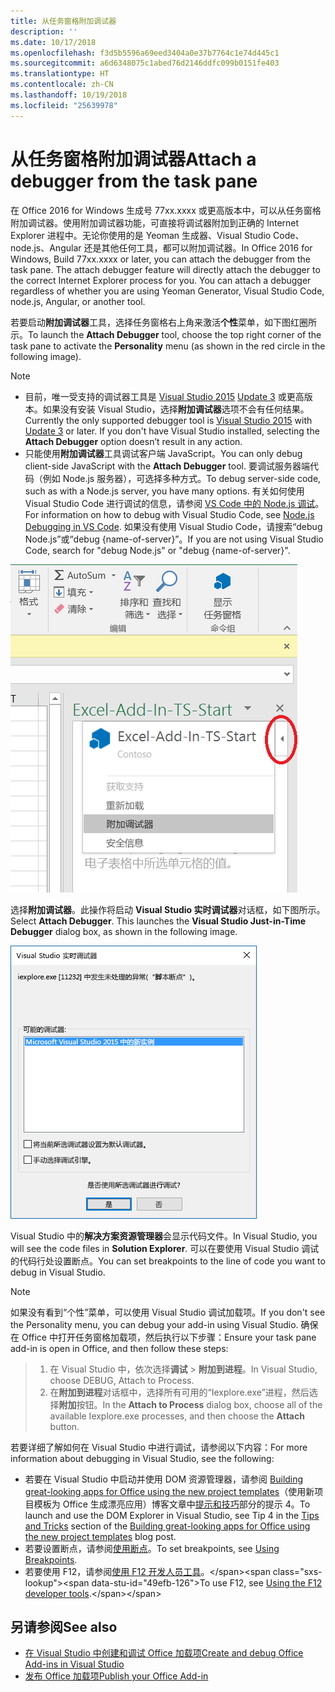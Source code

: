 ```yaml
---
title: 从任务窗格附加调试器
description: ''
ms.date: 10/17/2018
ms.openlocfilehash: f3d5b5596a69eed3404a0e37b7764c1e74d445c1
ms.sourcegitcommit: a6d6348075c1abed76d2146ddfc099b0151fe403
ms.translationtype: HT
ms.contentlocale: zh-CN
ms.lasthandoff: 10/19/2018
ms.locfileid: "25639978"
---
```

# <a name="attach-a-debugger-from-the-task-pane"></a><span data-ttu-id="49efb-102">从任务窗格附加调试器</span><span class="sxs-lookup"><span data-stu-id="49efb-102">Attach a debugger from the task pane</span></span>

<span data-ttu-id="49efb-p101">在 Office 2016 for Windows 生成号 77xx.xxxx 或更高版本中，可以从任务窗格附加调试器。使用附加调试器功能，可直接将调试器附加到正确的 Internet Explorer 进程中。无论你使用的是 Yeoman 生成器、Visual Studio Code、node.js、Angular 还是其他任何工具，都可以附加调试器。</span><span class="sxs-lookup"><span data-stu-id="49efb-p101">In Office 2016 for Windows, Build 77xx.xxxx or later, you can attach the debugger from the task pane. The attach debugger feature will directly attach the debugger to the correct Internet Explorer process for you. You can attach a debugger regardless of whether you are using Yeoman Generator, Visual Studio Code, node.js, Angular, or another tool.</span></span> 

<span data-ttu-id="49efb-106">若要启动**附加调试器**工具，选择任务窗格右上角来激活**个性**菜单，如下图红圈所示。</span><span class="sxs-lookup"><span data-stu-id="49efb-106">To launch the **Attach Debugger** tool, choose the top right corner of the task pane to activate the **Personality** menu (as shown in the red circle in the following image).</span></span>   

> [!NOTE]
> - <span data-ttu-id="49efb-p102">目前，唯一受支持的调试器工具是 [Visual Studio 2015](https://www.visualstudio.com/downloads/) [Update 3](https://msdn.microsoft.com/library/mt752379.aspx) 或更高版本。如果没有安装 Visual Studio，选择**附加调试器**选项不会有任何结果。</span><span class="sxs-lookup"><span data-stu-id="49efb-p102">Currently the only supported debugger tool is [Visual Studio 2015](https://www.visualstudio.com/downloads/) with [Update 3](https://msdn.microsoft.com/library/mt752379.aspx) or later. If you don't have Visual Studio installed, selecting the **Attach Debugger** option doesn’t result in any action.</span></span>   
> - <span data-ttu-id="49efb-109">只能使用**附加调试器**工具调试客户端 JavaScript。</span><span class="sxs-lookup"><span data-stu-id="49efb-109">You can only debug client-side JavaScript with the **Attach Debugger** tool.</span></span> <span data-ttu-id="49efb-110">要调试服务器端代码（例如 Node.js 服务器），可选择多种方式。</span><span class="sxs-lookup"><span data-stu-id="49efb-110">To debug server-side code, such as with a Node.js server, you have many options.</span></span> <span data-ttu-id="49efb-111">有关如何使用 Visual Studio Code 进行调试的信息，请参阅 [VS Code 中的 Node.js 调试](https://code.visualstudio.com/docs/nodejs/nodejs-debugging)。</span><span class="sxs-lookup"><span data-stu-id="49efb-111">For information on how to debug with Visual Studio Code, see [Node.js Debugging in VS Code](https://code.visualstudio.com/docs/nodejs/nodejs-debugging).</span></span> <span data-ttu-id="49efb-112">如果没有使用 Visual Studio Code，请搜索“debug Node.js”或“debug {name-of-server}”。</span><span class="sxs-lookup"><span data-stu-id="49efb-112">If you are not using Visual Studio Code, search for "debug Node.js" or "debug {name-of-server}".</span></span>

![“附加调试器”菜单屏幕截图](../images/attach-debugger.png)

<span data-ttu-id="49efb-p104">选择**附加调试器**。此操作将启动 **Visual Studio 实时调试器**对话框，如下图所示。</span><span class="sxs-lookup"><span data-stu-id="49efb-p104">Select **Attach Debugger**. This launches the **Visual Studio Just-in-Time Debugger** dialog box, as shown in the following image.</span></span> 

![“Visual Studio JIT 调试器”对话框屏幕截图](../images/visual-studio-debugger.png)

<span data-ttu-id="49efb-117">Visual Studio 中的**解决方案资源管理器**会显示代码文件。</span><span class="sxs-lookup"><span data-stu-id="49efb-117">In Visual Studio, you will see the code files in **Solution Explorer**.</span></span>   <span data-ttu-id="49efb-118">可以在要使用 Visual Studio 调试的代码行处设置断点。</span><span class="sxs-lookup"><span data-stu-id="49efb-118">You can set breakpoints to the line of code you want to debug in Visual Studio.</span></span>

> [!NOTE]
> <span data-ttu-id="49efb-119">如果没有看到“个性”菜单，可以使用 Visual Studio 调试加载项。</span><span class="sxs-lookup"><span data-stu-id="49efb-119">If you don't see the Personality menu, you can debug your add-in using Visual Studio.</span></span> <span data-ttu-id="49efb-120">确保在 Office 中打开任务窗格加载项，然后执行以下步骤：</span><span class="sxs-lookup"><span data-stu-id="49efb-120">Ensure your task pane add-in is open in Office, and then follow these steps:</span></span>

> 1. <span data-ttu-id="49efb-121">在 Visual Studio 中，依次选择**调试** >  **附加到进程**。</span><span class="sxs-lookup"><span data-stu-id="49efb-121">In Visual Studio, choose  DEBUG,  Attach to Process.</span></span>
> 2. <span data-ttu-id="49efb-122">在**附加到进程**对话框中，选择所有可用的“Iexplore.exe”进程，然后选择**附加**按钮。</span><span class="sxs-lookup"><span data-stu-id="49efb-122">In the  **Attach to Process** dialog box, choose all of the available Iexplore.exe processes, and then choose the **Attach** button.</span></span>

<span data-ttu-id="49efb-123">若要详细了解如何在 Visual Studio 中进行调试，请参阅以下内容：</span><span class="sxs-lookup"><span data-stu-id="49efb-123">For more information about debugging in Visual Studio, see the following:</span></span>

-   <span data-ttu-id="49efb-124">若要在 Visual Studio 中启动并使用 DOM 资源管理器，请参阅 [Building great-looking apps for Office using the new project templates](https://blogs.msdn.microsoft.com/officeapps/2013/04/16/building-great-looking-apps-for-office-using-the-new-project-templates)（使用新项目模板为 Office 生成漂亮应用）博客文章中[提示和技巧](https://blogs.msdn.microsoft.com/officeapps/2013/04/16/building-great-looking-apps-for-office-using-the-new-project-templates/#tips_tricks)部分的提示 4。</span><span class="sxs-lookup"><span data-stu-id="49efb-124">To launch and use the DOM Explorer in Visual Studio, see Tip 4 in the [Tips and Tricks](https://blogs.msdn.microsoft.com/officeapps/2013/04/16/building-great-looking-apps-for-office-using-the-new-project-templates/#tips_tricks) section of the [Building great-looking apps for Office using the new project templates](https://blogs.msdn.microsoft.com/officeapps/2013/04/16/building-great-looking-apps-for-office-using-the-new-project-templates) blog post.</span></span>
-   <span data-ttu-id="49efb-125">若要设置断点，请参阅[使用断点](https://docs.microsoft.com/visualstudio/debugger/using-breakpoints?view=vs-2015)。</span><span class="sxs-lookup"><span data-stu-id="49efb-125">To set breakpoints, see [Using Breakpoints](https://docs.microsoft.com/visualstudio/debugger/using-breakpoints?view=vs-2015).</span></span>
-   <span data-ttu-id="49efb-126">若要使用 F12，请参阅[使用 F12 开发人员工具](https://docs.microsoft.com/previous-versions/windows/internet-explorer/ie-developer/samples/bg182326(v=vs.85))。</span><span class="sxs-lookup"><span data-stu-id="49efb-126">To use F12, see [Using the F12 developer tools](https://docs.microsoft.com/previous-versions/windows/internet-explorer/ie-developer/samples/bg182326(v=vs.85)).</span></span>

## <a name="see-also"></a><span data-ttu-id="49efb-127">另请参阅</span><span class="sxs-lookup"><span data-stu-id="49efb-127">See also</span></span>

- [<span data-ttu-id="49efb-128">在 Visual Studio 中创建和调试 Office 加载项</span><span class="sxs-lookup"><span data-stu-id="49efb-128">Create and debug Office Add-ins in Visual Studio</span></span>](../develop/create-and-debug-office-add-ins-in-visual-studio.md)
- [<span data-ttu-id="49efb-129">发布 Office 加载项</span><span class="sxs-lookup"><span data-stu-id="49efb-129">Publish your Office Add-in</span></span>](../publish/publish.md)
